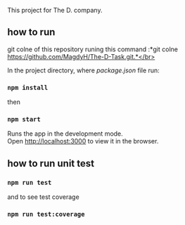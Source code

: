 This project for The D. company.

## how to run
git colne of this repository runing this command :*git colne https://github.com/MagdyH/The-D-Task.git.*</br>

In the project directory, where *package.json* file run:

### `npm install`

then 

### `npm start`

Runs the app in the development mode.<br>
Open [http://localhost:3000](http://localhost:3000) to view it in the browser.

## how to run unit test

### `npm run test`

and to see test coverage

### `npm run test:coverage`
